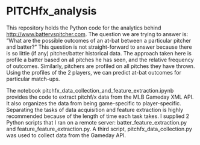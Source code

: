 # PITCHfx_analysis


This repository holds the Python code for the analytics behind http://www.battervspitcher.com.  The question we are trying to answer is: “What are the possible outcomes of an at-bat between a particular pitcher and batter?”  This question is not straight-forward to answer because there is so little (if any) pitcher/batter historical data.  The approach taken here is profile a batter based on all pitches he has seen, and the relative frequency of outcomes.  Similarly, pitchers are profiled on all pitches they have thrown.  Using the profiles of the 2 players, we can predict at-bat outcomes for particular match-ups.  

The notebook pitchfx_data_collection_and_feature_extraction.ipynb provides the code to extract pitchf/x data from the MLB Gameday XML API.  It also organizes the data from being game-specific to player-specific.  Separating the tasks of data acquisition and feature extraction is highly recommended because of the length of time each task takes.  I supplied 2 Python scripts that I ran on a remote server: batter_feature_extraction.py and feature_feature_extraction.py.  A third script, pitchfx_data_collection.py was used to collect data from the Gameday API.  



